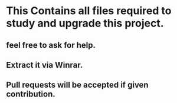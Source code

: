 # This Contains all files required to study and upgrade this project.
## feel free to ask for help.
## Extract it via Winrar.
## Pull requests will be accepted if given contribution.

